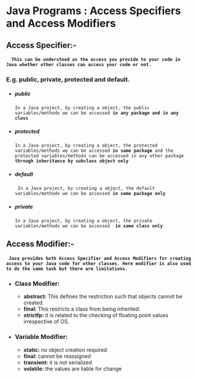 # Java Programs :  Access Specifiers and Access Modifiers

## Access Specifier:- 
#### ```  This can be understood as the access you provide to your code in Java whether other classes can access your code or not.```

### E.g. public, private, protected and default.

* ##### public 
	<code>In a Java project, by creating a object, the public variables/methods  we can be accessed <b>in any package and in any class</b> </code>
* ##### protected 
	<code>In a Java project, by creating a object, the protected variables/methods we can be accessed <b>in same package</b> and the protected variables/methods can be accessed in any other package  <b>through inheritance by subclass object only</b> </code>
* ##### default 
	<code> In a Java project, by creating a object, the default  variables/methods we can be accessed <b>in same package only </b> </code>
* ##### private 
	<code>In a Java project, by creating a object, the private variables/methods we can be accessed <b> in same class only </b> </code>

## Access Modifier:- 
#### ````  Java provides both Access Specifier and Access Modifiers for creating access to your Java code for other classes. Here modifier is also used to do the same task but there are limitations. ````

* ### Class Modifier:
	*  **abstract:** This defines the restriction such that objects cannot be created.
	*  **final:** This restricts a class from being inherited.
	*  **strictfp:** it is related to the checking of floating point values irrespective of OS.
		
* ### Variable Modifier:
	* **static:** no object creation required
	* **final:** cannot be reassigned
	* **transient:** it is not serialized
	* **volatile:** the values are liable for change
